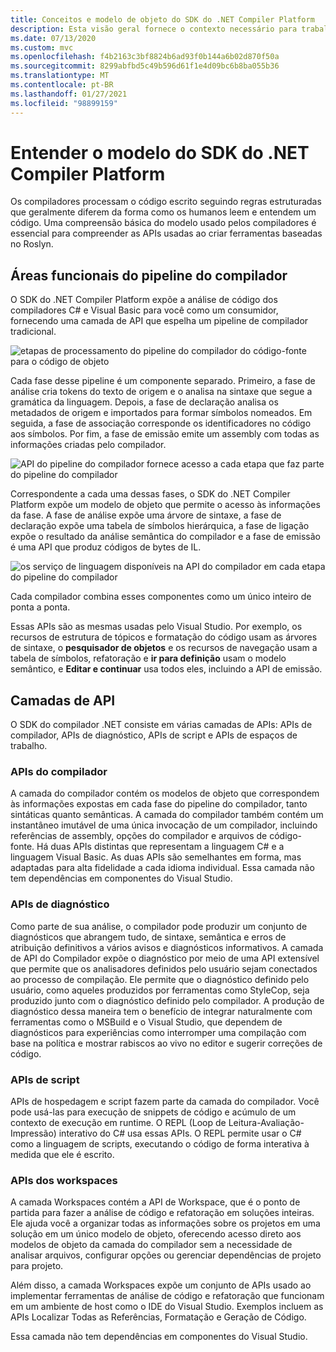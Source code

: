 ```yaml
---
title: Conceitos e modelo de objeto do SDK do .NET Compiler Platform
description: Esta visão geral fornece o contexto necessário para trabalhar efetivamente com o SDK do .NET Compiler. Você aprenderá sobre as camadas de API, os principais tipos envolvidos e o modelo de objeto geral.
ms.date: 07/13/2020
ms.custom: mvc
ms.openlocfilehash: f4b2163c3bf8824b6ad93f0b144a6b02d870f50a
ms.sourcegitcommit: 8299abfbd5c49b596d61f1e4d09bc6b8ba055b36
ms.translationtype: MT
ms.contentlocale: pt-BR
ms.lasthandoff: 01/27/2021
ms.locfileid: "98899159"
---
```

# <a name="understand-the-net-compiler-platform-sdk-model"></a>Entender o modelo do SDK do .NET Compiler Platform

Os compiladores processam o código escrito seguindo regras estruturadas que geralmente diferem da forma como os humanos leem e entendem um código. Uma compreensão básica do modelo usado pelos compiladores é essencial para compreender as APIs usadas ao criar ferramentas baseadas no Roslyn.

## <a name="compiler-pipeline-functional-areas"></a>Áreas funcionais do pipeline do compilador

O SDK do .NET Compiler Platform expõe a análise de código dos compiladores C# e Visual Basic para você como um consumidor, fornecendo uma camada de API que espelha um pipeline de compilador tradicional.

![etapas de processamento do pipeline do compilador do código-fonte para o código de objeto](media/compiler-api-model/compiler-pipeline.png)

Cada fase desse pipeline é um componente separado. Primeiro, a fase de análise cria tokens do texto de origem e o analisa na sintaxe que segue a gramática da linguagem. Depois, a fase de declaração analisa os metadados de origem e importados para formar símbolos nomeados. Em seguida, a fase de associação corresponde os identificadores no código aos símbolos. Por fim, a fase de emissão emite um assembly com todas as informações criadas pelo compilador.

![API do pipeline do compilador fornece acesso a cada etapa que faz parte do pipeline do compilador](media/compiler-api-model/compiler-pipeline-api.png)

Correspondente a cada uma dessas fases, o SDK do .NET Compiler Platform expõe um modelo de objeto que permite o acesso às informações da fase. A fase de análise expõe uma árvore de sintaxe, a fase de declaração expõe uma tabela de símbolos hierárquica, a fase de ligação expõe o resultado da análise semântica do compilador e a fase de emissão é uma API que produz códigos de bytes de IL.

![os serviço de linguagem disponíveis na API do compilador em cada etapa do pipeline do compilador](media/compiler-api-model/compiler-pipeline-lang-svc.png)

Cada compilador combina esses componentes como um único inteiro de ponta a ponta.

Essas APIs são as mesmas usadas pelo Visual Studio. Por exemplo, os recursos de estrutura de tópicos e formatação do código usam as árvores de sintaxe, o **pesquisador de objetos** e os recursos de navegação usam a tabela de símbolos, refatoração e **ir para definição** usam o modelo semântico, e **Editar e continuar** usa todos eles, incluindo a API de emissão.

## <a name="api-layers"></a>Camadas de API

O SDK do compilador .NET consiste em várias camadas de APIs: APIs de compilador, APIs de diagnóstico, APIs de script e APIs de espaços de trabalho.

### <a name="compiler-apis"></a>APIs do compilador

A camada do compilador contém os modelos de objeto que correspondem às informações expostas em cada fase do pipeline do compilador, tanto sintáticas quanto semânticas. A camada do compilador também contém um instantâneo imutável de uma única invocação de um compilador, incluindo referências de assembly, opções do compilador e arquivos de código-fonte. Há duas APIs distintas que representam a linguagem C# e a linguagem Visual Basic. As duas APIs são semelhantes em forma, mas adaptadas para alta fidelidade a cada idioma individual. Essa camada não tem dependências em componentes do Visual Studio.

### <a name="diagnostic-apis"></a>APIs de diagnóstico

Como parte de sua análise, o compilador pode produzir um conjunto de diagnósticos que abrangem tudo, de sintaxe, semântica e erros de atribuição definitivos a vários avisos e diagnósticos informativos. A camada de API do Compilador expõe o diagnóstico por meio de uma API extensível que permite que os analisadores definidos pelo usuário sejam conectados ao processo de compilação. Ele permite que o diagnóstico definido pelo usuário, como aqueles produzidos por ferramentas como StyleCop, seja produzido junto com o diagnóstico definido pelo compilador. A produção de diagnóstico dessa maneira tem o benefício de integrar naturalmente com ferramentas como o MSBuild e o Visual Studio, que dependem de diagnósticos para experiências como interromper uma compilação com base na política e mostrar rabiscos ao vivo no editor e sugerir correções de código.

### <a name="scripting-apis"></a>APIs de script

APIs de hospedagem e script fazem parte da camada do compilador. Você pode usá-las para execução de snippets de código e acúmulo de um contexto de execução em runtime.
O REPL (Loop de Leitura-Avaliação-Impressão) interativo do C# usa essas APIs. O REPL permite usar o C# como a linguagem de scripts, executando o código de forma interativa à medida que ele é escrito.

### <a name="workspaces-apis"></a>APIs dos workspaces

A camada Workspaces contém a API de Workspace, que é o ponto de partida para fazer a análise de código e refatoração em soluções inteiras. Ele ajuda você a organizar todas as informações sobre os projetos em uma solução em um único modelo de objeto, oferecendo acesso direto aos modelos de objeto da camada do compilador sem a necessidade de analisar arquivos, configurar opções ou gerenciar dependências de projeto para projeto.

Além disso, a camada Workspaces expõe um conjunto de APIs usado ao implementar ferramentas de análise de código e refatoração que funcionam em um ambiente de host como o IDE do Visual Studio. Exemplos incluem as APIs Localizar Todas as Referências, Formatação e Geração de Código.

Essa camada não tem dependências em componentes do Visual Studio.
